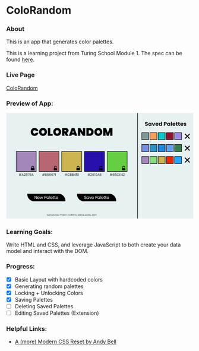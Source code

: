 # ColoRandom

### About 

This is an app that generates color palettes. 

This is a learning project from Turing School Module 1. The spec can be found [here](https://frontend.turing.edu/projects/module-1/colorandom.html).

### Live Page

[ColoRandom](https://je-jo.github.io/turing-coloRandom/)

### Preview of App:

![](/screenshot.png)

### Learning Goals: 

Write HTML and CSS, and leverage JavaScript to both create your data model and interact with the DOM.

### Progress:

- [x] Basic Layout with hardcoded colors
- [x] Generating random palettes
- [x] Locking + Unlocking Colors
- [x] Saving Palettes
- [ ] Deleting Saved Palettes
- [ ] Editing Saved Palettes (Extension)

### Helpful Links:

- [A (more) Modern CSS Reset by Andy Bell](https://piccalil.li/blog/a-more-modern-css-reset/)